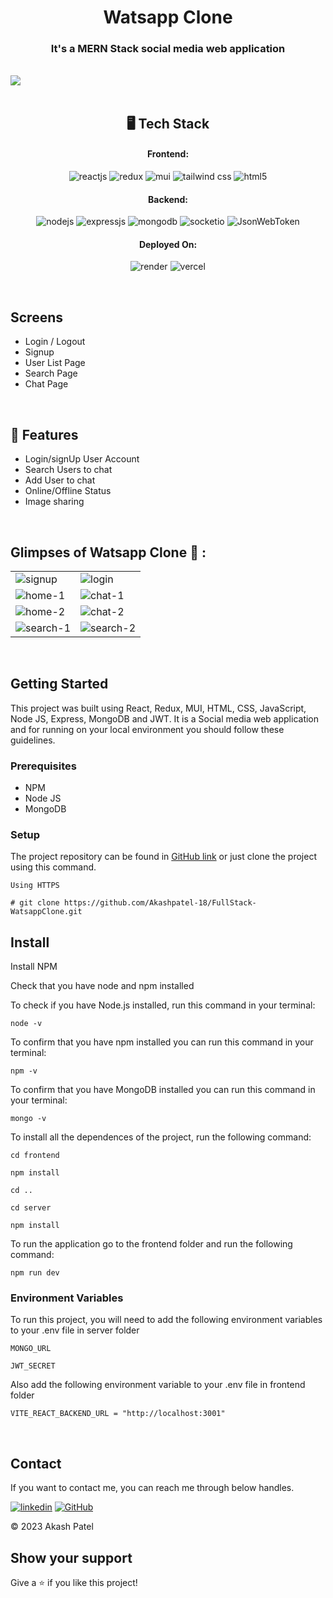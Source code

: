 <h1 align="center">Watsapp Clone</h1>

<h3 align="center">It's a MERN Stack social media web application</h3>

<br />
<img src="https://github.com/Akashpatel-18/FullStack-WatsappClone/assets/125431325/7dae2c4d-4d7b-458a-b451-269af6fdc4b7">
<br />
<br />
<h2 align="center">🖥️ Tech Stack</h2>


<h4 align="center">Frontend:</h4>

<p align="center">
  <img src="https://img.shields.io/badge/React-20232A?style=for-the-badge&logo=react&logoColor=61DAFB" alt="reactjs" />
  <img src="https://img.shields.io/badge/Context_API-764ABC?style=for-the-badge&logoColor=white" alt="redux" />
  <img src="https://img.shields.io/badge/Mui-ddd?style=for-the-badge&logo=mui&logoColor=blue" alt="mui" />
  <img src="https://img.shields.io/badge/tailwindcss-06B6D4?style=for-the-badge&logo=tailwindcss&logoColor=white" alt="tailwind css" />
  <img src="https://img.shields.io/badge/HTML5-E34F26?style=for-the-badge&logo=html5&logoColor=white" alt="html5" />
</p>


<h4 align="center">Backend:</h4>

<p align="center">
  <img src="https://img.shields.io/badge/Node.js-339933?style=for-the-badge&logo=nodedotjs&logoColor=white" alt="nodejs" />
  <img src="https://img.shields.io/badge/Express.js-000000?style=for-the-badge&logo=express&logoColor=white" alt="expressjs" />
  <img src="https://img.shields.io/badge/MongoDB-4EA94B?style=for-the-badge&logo=mongodb&logoColor=white" alt="mongodb" />
  <img src="https://img.shields.io/badge/socket.io-010101?style=for-the-badge&logo=socket.io&logoColor=white" alt="socketio" />
  <img src="https://img.shields.io/badge/JWT-FBBA00?style=for-the-badge&logo=JSON%20web%20tokens&logoColor=white" alt="JsonWebToken" />
</p>

<h4 align="center">Deployed On:</h4>

<p align="center">
  <img src="https://img.shields.io/badge/render-46E3B7?style=for-the-badge&logo=render&logoColor=white" alt="render" />
  <img src="https://img.shields.io/badge/vercel-000000?style=for-the-badge&logo=vercel&logoColor=white" alt="vercel" />
</p>

<br/>

## Screens
- Login / Logout
- Signup
- User List Page
- Search Page
- Chat Page

<br />

## 🚀 Features
- Login/signUp User Account
- Search Users to chat
- Add User to chat
- Online/Offline Status
- Image sharing

<br />


## Glimpses of Watsapp Clone 🙈 :


<table>
  <tr>
    <td><img src="https://github.com/Akashpatel-18/FullStack-WatsappClone-frontend/assets/125431325/835ffa11-5111-4e92-92b8-7610dd91ad8b" alt="signup" /></td>
    <td><img src="https://github.com/Akashpatel-18/FullStack-WatsappClone-frontend/assets/125431325/d1ffd2ab-863f-4a79-8f42-6e4883f2df30" alt="login" /></td>
  </tr>
  <tr>
    <td><img src="https://github.com/Akashpatel-18/FullStack-WatsappClone-frontend/assets/125431325/0fd9360f-cbd4-45e3-b690-affbe262016c" alt="home-1" /></td>
    <td><img src="https://github.com/Akashpatel-18/FullStack-WatsappClone-frontend/assets/125431325/c3ea4dd4-eb69-4d4b-b1e8-22cdf65e14ab" alt="chat-1" /></td>
  </tr>
  <tr>
    <td><img src="https://github.com/Akashpatel-18/FullStack-WatsappClone-frontend/assets/125431325/d80819f4-2ae2-4975-bbbc-86f524095ba4" alt="home-2" /></td>
    <td><img src="https://github.com/Akashpatel-18/FullStack-WatsappClone-frontend/assets/125431325/28121ef1-692c-4a85-aedc-87a3e0b8d05e" alt="chat-2" /></td>
  </tr>
  <tr>
    <td><img src="https://github.com/Akashpatel-18/FullStack-WatsappClone-frontend/assets/125431325/e3ef3a8f-76ce-43b0-ac59-7ddedd09d80a" alt="search-1" /></td>
    <td><img src="https://github.com/Akashpatel-18/FullStack-WatsappClone-frontend/assets/125431325/b659ca18-9351-4f19-b8e9-c31c83d39c2f" alt="search-2" /></td>
  </tr>

</table>

<br />

## Getting Started

This project was built using React, Redux, MUI, HTML, CSS, JavaScript, Node JS, Express, MongoDB and JWT. It is a Social media web application and for running on your local environment you should follow these guidelines.


### Prerequisites

- NPM
- Node JS
- MongoDB

### Setup


The project repository can be found in [GitHub link](https://github.com/Akashpatel-18/FullStack-WatsappClone) or just clone the project using this command.


```
Using HTTPS

# git clone https://github.com/Akashpatel-18/FullStack-WatsappClone.git
```


## Install

Install NPM

Check that you have node and npm installed

To check if you have Node.js installed, run this command in your terminal:


```
node -v
```

To confirm that you have npm installed you can run this command in your terminal:


```
npm -v
```

To confirm that you have MongoDB installed you can run this command in your terminal:


```
mongo -v
```


To install all the dependences of the project, run the following command:


```
cd frontend

npm install

cd ..

cd server

npm install
```


To run the application go to the frontend folder and run the following command:

```
npm run dev
```

### Environment Variables

To run this project, you will need to add the following environment variables to your .env file in server folder

`MONGO_URL`

`JWT_SECRET`

Also add the following environment variable to your .env file in frontend folder

```
VITE_REACT_BACKEND_URL = "http://localhost:3001"
```
<br />


## Contact

If you want to contact me, you can reach me through below handles.

[![linkedin](https://img.shields.io/badge/Akash_Patel-0077B5?style=for-the-badge&logo=linkedin&logoColor=white)](https://www.linkedin.com/in/akash-patel-489ba526b/)
[![GitHub](https://img.shields.io/badge/Akash_Patel-20232A?style=for-the-badge&logo=Github&logoColor=white)](https://github.com/Akashpatel-18)

© 2023 Akash Patel



## Show your support

Give a ⭐️ if you like this project!
